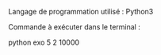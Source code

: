 ﻿Langage de programmation utilisé : Python3

Commande à exécuter dans le terminal :

python exo 5 2 10000
